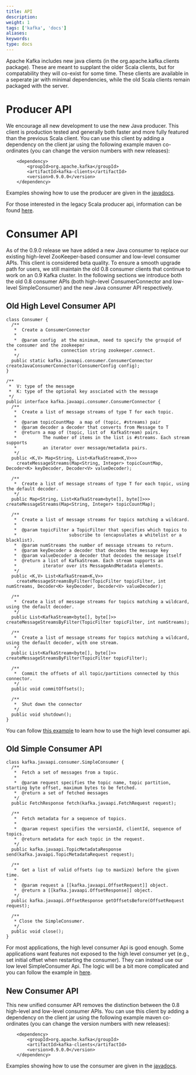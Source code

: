 ```yaml
---
title: API
description: 
weight: 1
tags: ['kafka', 'docs']
aliases: 
keywords: 
type: docs
---
```


Apache Kafka includes new java clients (in the org.apache.kafka.clients package). These are meant to supplant the older Scala clients, but for compatability they will co-exist for some time. These clients are available in a seperate jar with minimal dependencies, while the old Scala clients remain packaged with the server. 

# Producer API

We encourage all new development to use the new Java producer. This client is production tested and generally both faster and more fully featured than the previous Scala client. You can use this client by adding a dependency on the client jar using the following example maven co-ordinates (you can change the version numbers with new releases): 
    
    
    	<dependency>
    	    <groupId>org.apache.kafka</groupId>
    	    <artifactId>kafka-clients</artifactId>
    	    <version>0.9.0.0</version>
    	</dependency>
    

Examples showing how to use the producer are given in the [javadocs](/http://kafka.apache.org/090/javadoc/index.html?org/apache/kafka/clients/producer/KafkaProducer.html "Kafka 0.9.0 Javadoc"). 

For those interested in the legacy Scala producer api, information can be found [ here](http://kafka.apache.org/081/documentation.html#producerapi). 

# Consumer API

As of the 0.9.0 release we have added a new Java consumer to replace our existing high-level ZooKeeper-based consumer and low-level consumer APIs. This client is considered beta quality. To ensure a smooth upgrade path for users, we still maintain the old 0.8 consumer clients that continue to work on an 0.9 Kafka cluster. In the following sections we introduce both the old 0.8 consumer APIs (both high-level ConsumerConnector and low-level SimpleConsumer) and the new Java consumer API respectively. 

## Old High Level Consumer API
    
    
    class Consumer {
      /**
       *  Create a ConsumerConnector
       *
       *  @param config  at the minimum, need to specify the groupid of the consumer and the zookeeper
       *                 connection string zookeeper.connect.
       */
      public static kafka.javaapi.consumer.ConsumerConnector createJavaConsumerConnector(ConsumerConfig config);
    }
    
    /**
     *  V: type of the message
     *  K: type of the optional key assciated with the message
     */
    public interface kafka.javaapi.consumer.ConsumerConnector {
      /**
       *  Create a list of message streams of type T for each topic.
       *
       *  @param topicCountMap  a map of (topic, #streams) pair
       *  @param decoder a decoder that converts from Message to T
       *  @return a map of (topic, list of  KafkaStream) pairs.
       *          The number of items in the list is #streams. Each stream supports
       *          an iterator over message/metadata pairs.
       */
      public <K,V> Map<String, List<KafkaStream<K,V>>>
        createMessageStreams(Map<String, Integer> topicCountMap, Decoder<K> keyDecoder, Decoder<V> valueDecoder);
    
      /**
       *  Create a list of message streams of type T for each topic, using the default decoder.
       */
      public Map<String, List<KafkaStream<byte[], byte[]>>> createMessageStreams(Map<String, Integer> topicCountMap);
    
      /**
       *  Create a list of message streams for topics matching a wildcard.
       *
       *  @param topicFilter a TopicFilter that specifies which topics to
       *                    subscribe to (encapsulates a whitelist or a blacklist).
       *  @param numStreams the number of message streams to return.
       *  @param keyDecoder a decoder that decodes the message key
       *  @param valueDecoder a decoder that decodes the message itself
       *  @return a list of KafkaStream. Each stream supports an
       *          iterator over its MessageAndMetadata elements.
       */
      public <K,V> List<KafkaStream<K,V>>
        createMessageStreamsByFilter(TopicFilter topicFilter, int numStreams, Decoder<K> keyDecoder, Decoder<V> valueDecoder);
    
      /**
       *  Create a list of message streams for topics matching a wildcard, using the default decoder.
       */
      public List<KafkaStream<byte[], byte[]>> createMessageStreamsByFilter(TopicFilter topicFilter, int numStreams);
    
      /**
       *  Create a list of message streams for topics matching a wildcard, using the default decoder, with one stream.
       */
      public List<KafkaStream<byte[], byte[]>> createMessageStreamsByFilter(TopicFilter topicFilter);
    
      /**
       *  Commit the offsets of all topic/partitions connected by this connector.
       */
      public void commitOffsets();
    
      /**
       *  Shut down the connector
       */
      public void shutdown();
    }
    
    

You can follow [this example](https://cwiki.apache.org/confluence/display/KAFKA/Consumer+Group+Example "Kafka 0.8 consumer example") to learn how to use the high level consumer api. 

## Old Simple Consumer API
    
    
    class kafka.javaapi.consumer.SimpleConsumer {
      /**
       *  Fetch a set of messages from a topic.
       *
       *  @param request specifies the topic name, topic partition, starting byte offset, maximum bytes to be fetched.
       *  @return a set of fetched messages
       */
      public FetchResponse fetch(kafka.javaapi.FetchRequest request);
    
      /**
       *  Fetch metadata for a sequence of topics.
       *
       *  @param request specifies the versionId, clientId, sequence of topics.
       *  @return metadata for each topic in the request.
       */
      public kafka.javaapi.TopicMetadataResponse send(kafka.javaapi.TopicMetadataRequest request);
    
      /**
       *  Get a list of valid offsets (up to maxSize) before the given time.
       *
       *  @param request a [[kafka.javaapi.OffsetRequest]] object.
       *  @return a [[kafka.javaapi.OffsetResponse]] object.
       */
      public kafka.javaapi.OffsetResponse getOffsetsBefore(OffsetRequest request);
    
      /**
       * Close the SimpleConsumer.
       */
      public void close();
    }
    

For most applications, the high level consumer Api is good enough. Some applications want features not exposed to the high level consumer yet (e.g., set initial offset when restarting the consumer). They can instead use our low level SimpleConsumer Api. The logic will be a bit more complicated and you can follow the example in [here](https://cwiki.apache.org/confluence/display/KAFKA/0.8.0+SimpleConsumer+Example "Kafka 0.8 SimpleConsumer example"). 

## New Consumer API

This new unified consumer API removes the distinction between the 0.8 high-level and low-level consumer APIs. You can use this client by adding a dependency on the client jar using the following example maven co-ordinates (you can change the version numbers with new releases): 
    
    
    	<dependency>
    	    <groupId>org.apache.kafka</groupId>
    	    <artifactId>kafka-clients</artifactId>
    	    <version>0.9.0.0</version>
    	</dependency>
    

Examples showing how to use the consumer are given in the [javadocs](/http://kafka.apache.org/090/javadoc/index.html?org/apache/kafka/clients/consumer/KafkaConsumer.html "Kafka 0.9.0 Javadoc"). 
